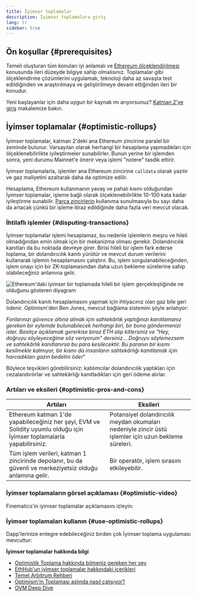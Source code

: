 ```yaml
---
title: İyimser toplamalar
description: İyimser toplamalara giriş
lang: tr
sidebar: true
---
```


## Ön koşullar {#prerequisites}

Temeli oluşturan tüm konuları iyi anlamalı ve [Ethereum ölçeklendirilmesi](/developers/docs/scaling/) konusunda ileri düzeyde bilgiye sahip olmalısınız. Toplamalar gibi ölçeklendirme çözümlerini uygulamak, teknoloji daha az savaşta test edildiğinden ve araştırılmaya ve geliştirilmeye devam ettiğinden ileri bir konudur.

Yeni başlayanlar için daha uygun bir kaynak mı arıyorsunuz? [Katman 2'ye giriş](/layer-2/) makalemize bakın.

## İyimser toplamalar {#optimistic-rollups}

İyimser toplamalar, katman 2'deki ana Ethereum zincirine paralel bir zeminde bulunur. Varsayılan olarak herhangi bir hesaplama yapmadıkları için ölçeklenebilirlikte iyileştirmeler sunabilirler. Bunun yerine bir işlemden sonra, yeni durumu Mainnet'e önerir veya işlemi "notere" tasdik ettirir.

İyimser toplamalarla, işlemler ana Ethereum zincirine `calldata` olarak yazılır ve gaz maliyetini azaltarak daha da optimize edilir.

Hesaplama, Ethereum kullanmanın yavaş ve pahalı kısmı olduğundan İyimser toplamalar, işleme bağlı olarak ölçeklenebilirlikte 10-100 kata kadar iyileştirme sunabilir. [Parça zincirlerin](/upgrades/sharding) kullanıma sunulmasıyla bu sayı daha da artacak çünkü bir işleme itiraz edildiğinde daha fazla veri mevcut olacak.

### İhtilaflı işlemler {#disputing-transactions}

İyimser toplamalar işlemi hesaplamaz, bu nedenle işlemlerin meşru ve hileli olmadığından emin olmak için bir mekanizma olması gerekir. Dolandırıcılık kanıtları da bu noktada devreye girer. Birisi hileli bir işlem fark ederse toplama, bir dolandırıcılık kanıtı yürütür ve mevcut durum verilerini kullanarak işlemin hesaplamasını çalıştırır. Bu, işlem sorgulanabileceğinden, işlem onayı için bir ZK-toplamasından daha uzun bekleme sürelerine sahip olabileceğiniz anlamına gelir.

![Ethereum'daki iyimser bir toplamada hileli bir işlem gerçekleştiğinde ne olduğunu gösteren diyagram](./optimistic-rollups.png)

Dolandırıcılık kanıtı hesaplamasını yapmak için ihtiyacınız olan gaz bile geri ödenir. Optimism'den Ben Jones, mevcut bağlama sistemini şöyle anlatıyor:

_Fonlarınızı güvence altına almak için sahtekârlık yaptığınızı kanıtlamanız gereken bir eylemde bulunabilecek herhangi biri, bir bono göndermenizi ister. Basitçe açıklamak gererkise biraz ETH alıp kitlersiniz ve "Hey, doğruyu söyleyeceğime söz veriyorum" dersiniz... Doğruyu söylemezsem ve sahtekârlık kanıtlanırsa bu para kesilecektir. Bu paranın bir kısmı kesilmekle kalmıyor, bir kısmı da insanların sahtekârlığı kanıtlamak için harcadıkları gazın bedelini öder_"

Böylece teşvikleri görebilirsiniz: katılımcılar dolandırıcılık yaptıkları için cezalandırılırlar ve sahtekârlığı kanıtladıkları için geri ödeme alırlar.

### Artıları ve eksileri {#optimistic-pros-and-cons}

| Artıları                                                                                                               | Eksileri                                                                                              |
| ---------------------------------------------------------------------------------------------------------------------- | ----------------------------------------------------------------------------------------------------- |
| Ethereum katman 1'de yapabileceğiniz her şeyi, EVM ve Solidity uyumlu olduğu için İyimser toplamalarla yapabilirsiniz. | Potansiyel dolandırıcılık meydan okumaları nedeniyle zincir üstü işlemler için uzun bekleme süreleri. |
| Tüm işlem verileri, katman 1 zincirinde depolanır, bu da güvenli ve merkeziyetsiz olduğu anlamına gelir.               | Bir operatör, işlem sırasını etkileyebilir.                                                           |

### İyimser toplamaların görsel açıklaması {#optimistic-video}

Finematics'in iyimser toplamalar açıklamasını izleyin:

<YouTube id="7pWxCklcNsU" start="263" />

### İyimser toplamaları kullanın {#use-optimistic-rollups}

Dapp'lerinize entegre edebileceğiniz birden çok İyimser toplama uygulaması mevcuttur:

<RollupProductDevDoc rollupType="optimistic" />

**İyimser toplamalar hakkında bilgi**

- [Optimistik Toplama hakkında bilmeniz gereken her şey](https://research.paradigm.xyz/rollups)
- [EthHub'un iyimser toplamalar hakkındaki içerikleri](https://docs.ethhub.io/ethereum-roadmap/layer-2-scaling/optimistic_rollups/)
- [Temel Arbitrum Rehberi](https://newsletter.banklesshq.com/p/the-essential-guide-to-arbitrum)
- [Optimism'in Toplaması aslında nasıl çalışıyor?](https://research.paradigm.xyz/optimism)
- [OVM Deep Dive](https://medium.com/ethereum-optimism/ovm-deep-dive-a300d1085f52)
